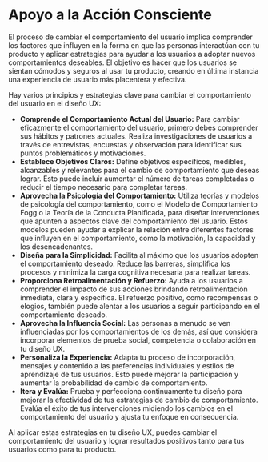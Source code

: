 # Apoyo a la Acción Consciente

El proceso de cambiar el comportamiento del usuario implica comprender los factores que influyen en la forma en que las personas interactúan con tu producto y aplicar estrategias para ayudar a los usuarios a adoptar nuevos comportamientos deseables. El objetivo es hacer que los usuarios se sientan cómodos y seguros al usar tu producto, creando en última instancia una experiencia de usuario más placentera y efectiva.

Hay varios principios y estrategias clave para cambiar el comportamiento del usuario en el diseño UX:

- **Comprende el Comportamiento Actual del Usuario:** Para cambiar eficazmente el comportamiento del usuario, primero debes comprender sus hábitos y patrones actuales. Realiza investigaciones de usuarios a través de entrevistas, encuestas y observación para identificar sus puntos problemáticos y motivaciones.
- **Establece Objetivos Claros:** Define objetivos específicos, medibles, alcanzables y relevantes para el cambio de comportamiento que deseas lograr. Esto puede incluir aumentar el número de tareas completadas o reducir el tiempo necesario para completar tareas.
- **Aprovecha la Psicología del Comportamiento:** Utiliza teorías y modelos de psicología del comportamiento, como el Modelo de Comportamiento Fogg o la Teoría de la Conducta Planificada, para diseñar intervenciones que apunten a aspectos clave del comportamiento del usuario. Estos modelos pueden ayudar a explicar la relación entre diferentes factores que influyen en el comportamiento, como la motivación, la capacidad y los desencadenantes.
- **Diseña para la Simplicidad:** Facilita al máximo que los usuarios adopten el comportamiento deseado. Reduce las barreras, simplifica los procesos y minimiza la carga cognitiva necesaria para realizar tareas.
- **Proporciona Retroalimentación y Refuerzo:** Ayuda a los usuarios a comprender el impacto de sus acciones brindando retroalimentación inmediata, clara y específica. El refuerzo positivo, como recompensas o elogios, también puede alentar a los usuarios a seguir participando en el comportamiento deseado.
- **Aprovecha la Influencia Social:** Las personas a menudo se ven influenciadas por los comportamientos de los demás, así que considera incorporar elementos de prueba social, competencia o colaboración en tu diseño UX.
- **Personaliza la Experiencia:** Adapta tu proceso de incorporación, mensajes y contenido a las preferencias individuales y estilos de aprendizaje de tus usuarios. Esto puede mejorar la participación y aumentar la probabilidad de cambio de comportamiento.
- **Itera y Evalúa:** Prueba y perfecciona continuamente tu diseño para mejorar la efectividad de tus estrategias de cambio de comportamiento. Evalúa el éxito de tus intervenciones midiendo los cambios en el comportamiento del usuario y ajusta tu enfoque en consecuencia.

Al aplicar estas estrategias en tu diseño UX, puedes cambiar el comportamiento del usuario y lograr resultados positivos tanto para tus usuarios como para tu producto.
